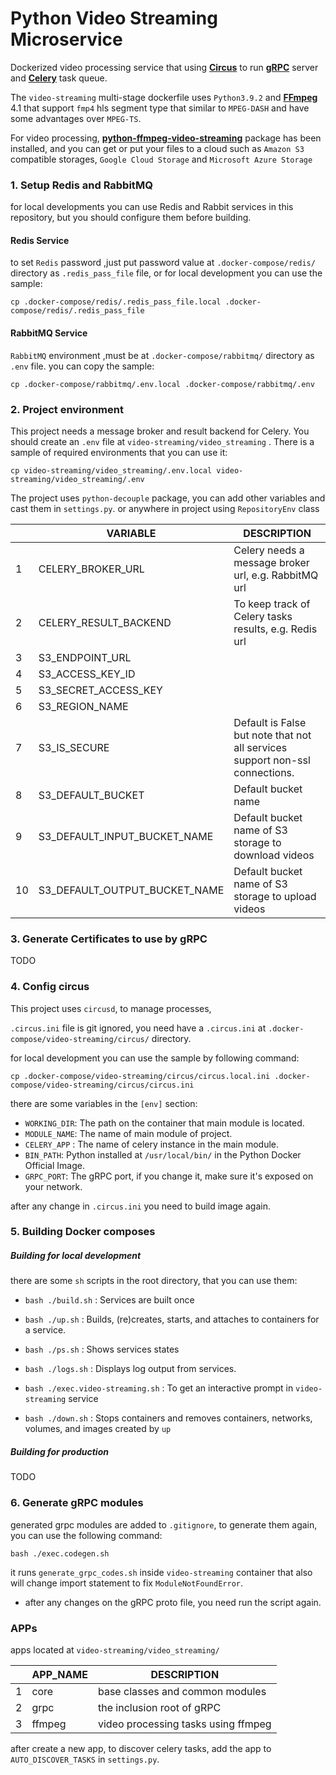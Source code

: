 # Python Video Streaming Microservice
Dockerized video processing service that using **[Circus](https://circus.readthedocs.io/en/latest/)** to run **[gRPC](https://grpc.io/)** server and **[Celery](https://docs.celeryproject.org/en/stable/)**
 task queue. 

The `video-streaming` multi-stage dockerfile uses `Python3.9.2` and **[FFmpeg](https://ffmpeg.org)** 4.1 that support `fmp4` hls segment type that similar to `MPEG-DASH` and have some advantages over `MPEG-TS`.

For video processing, **[python-ffmpeg-video-streaming](https://pypi.org/project/python-ffmpeg-video-streaming/)**
 package has been installed, and you can get or put your files to a cloud such as `Amazon S3` compatible storages, `Google Cloud Storage` and `Microsoft Azure Storage`

### 1. Setup Redis and RabbitMQ
for local developments you can use Redis and Rabbit services in this repository,
but you should configure them before building.

#### Redis Service

to set `Redis` password ,just put password value at
`.docker-compose/redis/` directory as `.redis_pass_file` file, or for local development you can use the sample:
```
cp .docker-compose/redis/.redis_pass_file.local .docker-compose/redis/.redis_pass_file
```
#### RabbitMQ Service

`RabbitMQ` environment ,must be at `.docker-compose/rabbitmq/` directory as `.env` file. you can copy the sample:
```
cp .docker-compose/rabbitmq/.env.local .docker-compose/rabbitmq/.env
```
### 2. Project environment

This project needs a message broker and result backend for Celery.
You should create an `.env` file at `video-streaming/video_streaming`
. There is a sample of required environments that you can use it:
```
cp video-streaming/video_streaming/.env.local video-streaming/video_streaming/.env
```
The project uses `python-decouple` package, you can add other variables and cast them in `settings.py`. or anywhere in project using `RepositoryEnv` class

|    | VARIABLE                     | DESCRIPTION                                                                 |
|----|------------------------------|-----------------------------------------------------------------------------|
| 1  | CELERY_BROKER_URL            | Celery needs a message broker url, e.g. RabbitMQ url                        |
| 2  | CELERY_RESULT_BACKEND        | To keep track of Celery tasks results, e.g. Redis url                       |
| 3  | S3_ENDPOINT_URL              |                                                                             |
| 4  | S3_ACCESS_KEY_ID             |                                                                             |
| 5  | S3_SECRET_ACCESS_KEY         |                                                                             |
| 6  | S3_REGION_NAME               |                                                                             |
| 7  | S3_IS_SECURE                 | Default is False but note that not all services support non-ssl connections.|
| 8  | S3_DEFAULT_BUCKET            | Default bucket name                                                         |
| 9  | S3_DEFAULT_INPUT_BUCKET_NAME | Default bucket name of S3 storage to download videos                        |
| 10 | S3_DEFAULT_OUTPUT_BUCKET_NAME| Default bucket name of S3 storage to upload videos                          |


### 3. Generate Certificates to use by gRPC
TODO

### 4. Config circus

This project uses `circusd`, to manage processes, 

`.circus.ini` file is git ignored, you need have a `.circus.ini` at `.docker-compose/video-streaming/circus/` directory. 

for local development you can use the sample by following command:
```
cp .docker-compose/video-streaming/circus/circus.local.ini .docker-compose/video-streaming/circus/circus.ini
```
there are some variables in the `[env]` section:

* `WORKING_DIR`: The path on the container that main module is located.
* `MODULE_NAME`: The name of main module of project.
* `CELERY_APP` : The name of celery instance in the main module.
* `BIN_PATH`: Python installed at `/usr/local/bin/` in the Python Docker Official Image.
* `GRPC_PORT`: The gRPC port, if you change it, make sure it's exposed on your network.
  
after any change in `.circus.ini` you need to build image again.

### 5. Building Docker composes

##### Building for local development

there are some `sh` scripts in the root directory, that you can use them:

* `bash ./build.sh` : Services are built once

* `bash ./up.sh` : Builds, (re)creates, starts, and attaches to containers for a service.

* `bash ./ps.sh` : Shows services states

* `bash ./logs.sh` : Displays log output from services.

* `bash ./exec.video-streaming.sh` : To get an interactive prompt in `video-streaming` service

* `bash ./down.sh` : Stops containers and removes containers, networks, volumes, and images created by `up`

##### Building for production
TODO

### 6. Generate gRPC modules

generated grpc modules are added to `.gitignore`, to generate them again, you can use the following command:
```
bash ./exec.codegen.sh
```
it runs `generate_grpc_codes.sh` inside `video-streaming` container that also will change import statement to fix `ModuleNotFoundError`. 

* after any changes on the gRPC proto file, you need run the script again.

### APPs

apps located at `video-streaming/video_streaming/`


|    | APP_NAME    | DESCRIPTION                         |
|----|-------------|-------------------------------------|
| 1  | core        | base classes and common modules     |
| 2  | grpc        | the inclusion root of gRPC          |
| 3  | ffmpeg      | video processing tasks using ffmpeg |

after create a new app, to discover celery tasks, add the app to `AUTO_DISCOVER_TASKS` in `settings.py`.

